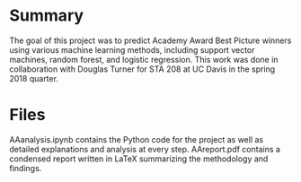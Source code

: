 # Summary

The goal of this project was to predict Academy Award Best Picture winners using various machine learning methods, including support vector machines, random forest, and logistic regression. This work was done in collaboration with Douglas Turner for STA 208 at UC Davis in the spring 2018 quarter.

# Files

AAanalysis.ipynb contains the Python code for the project as well as detailed explanations and analysis at every step.
AAreport.pdf contains a condensed report written in LaTeX summarizing the methodology and findings.
